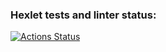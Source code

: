 ### Hexlet tests and linter status:
[![Actions Status](https://github.com/YakovlevaES/frontend-project-lvl1/workflows/hexlet-check/badge.svg)](https://github.com/YakovlevaES/frontend-project-lvl1/actions)